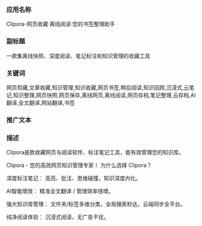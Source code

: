 




### 应用名称
Clipora-网页收藏·离线阅读·您的书签整理助手

### 副标题
一款集离线快照、深度阅读、笔记标注和知识管理的收藏工具


### 关键词
网页剪藏,文章收藏,知识管理,知识收藏,网页书签,稍后阅读,知识回顾,沉浸式,云笔记,知识整理,网页快照,网页保存,离线网页,离线阅读,网页存档,笔记整理,云存档,AI翻译,全文翻译,网站翻译,书签


### 推广文本




### 描述
Clipora是款收藏网页与阅读软件、标注笔记工具，能有效管理您的知识库。

Clipora - 您的高效网页知识管理专家！
为什么选择 Clipora？

深度标注笔记： 高亮、批注、思维碰撞，知识深度内化。

AI智能增效： 精准全文翻译 / 管理效率倍增。

强大知识库管理： 文件夹/标签多维分类，全局搜索秒达，云端同步全平台。

纯净阅读体验： 沉浸式阅读，无广告干扰。
